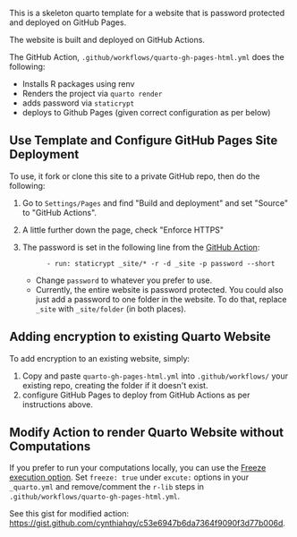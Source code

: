 This is a skeleton quarto template for a website that is password protected and deployed on GitHub Pages.

The website is built and deployed on GitHub Actions.

The GitHub Action, `.github/workflows/quarto-gh-pages-html.yml` does the following:

- Installs R packages using renv
- Renders the project via `quarto render`
- adds password via `staticrypt`
- deploys to Github Pages (given correct configuration as per below)

## Use Template and Configure GitHub Pages Site Deployment

To use, it fork or clone this site to a private GitHub repo, then do the following:

1. Go to `Settings/Pages` and find "Build and deployment" and set "Source" to "GitHub Actions".
2. A little further down the page, check "Enforce HTTPS"
3. The password is set in the following line from the [GitHub Action](.github/workflows/quarto-gh-pages-html.yml):

   ```
         - run: staticrypt _site/* -r -d _site -p password --short
   ```

   * Change `password` to whatever you prefer to use.
   * Currently, the entire website is password protected. You could also just add a password to one folder in the website. To do that, replace `_site` with `_site/folder` (in both places).

## Adding encryption to existing Quarto Website

To add encryption to an existing website, simply:

1. Copy and paste `quarto-gh-pages-html.yml` into `.github/workflows/` your existing repo, creating the folder if it doesn't exist.
2. configure GitHub Pages to deploy from GitHub Actions as per instructions above.

## Modify Action to render Quarto Website without Computations

If you prefer to run your computations locally, you can use the [Freeze execution option](https://quarto.org/docs/projects/code-execution.html#freeze). Set `freeze: true` under `excute:` options in your `_quarto.yml` and remove/comment the `r-lib` steps in `.github/workflows/quarto-gh-pages-html.yml`.

See this gist for modified action: <https://gist.github.com/cynthiahqy/c53e6947b6da7364f9090f3d77b006d>.



